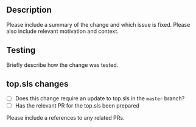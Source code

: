 ## Description

Please include a summary of the change and which issue is fixed. Please also include relevant motivation and context.

## Testing

Briefly describe how the change was tested.

## top.sls changes

- [ ] Does this change require an update to top.sls in the `master` branch?
- [ ] Has the relevant PR for the top.sls been prepared

Please include a references to any related PRs.
